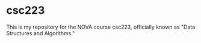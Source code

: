 # csc223

This is my repository for the NOVA course csc223, officially known as "Data Structures and Algorithms."
